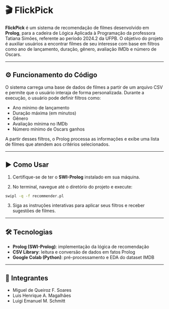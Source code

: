 # 🎬 FlickPick

**FlickPick** é um sistema de recomendação de filmes desenvolvido em **Prolog**, para a cadeira de Lógica Aplicada à Programação da professora Tatiana Simões, referente ao período 2024.2 da UFPB.
O objetivo do projeto é auxiliar usuários a encontrar filmes de seu interesse com base em filtros como ano de lançamento, duração, gênero, avaliação IMDb e número de Oscars.

---

## ⚙️ Funcionamento do Código

O sistema carrega uma base de dados de filmes a partir de um arquivo CSV e permite que o usuário interaja de forma personalizada. Durante a execução, o usuário pode definir filtros como:

- Ano mínimo de lançamento
- Duração máxima (em minutos)
- Gênero
- Avaliação mínima no IMDb
- Número mínimo de Oscars ganhos

A partir desses filtros, o Prolog processa as informações e exibe uma lista de filmes que atendem aos critérios selecionados.

---

## ▶️ Como Usar

1. Certifique-se de ter o **SWI-Prolog** instalado em sua máquina.

2. No terminal, navegue até o diretório do projeto e execute:

```bash
swipl -q -f recommender.pl
```

3. Siga as instruções interativas para aplicar seus filtros e receber sugestões de filmes.

---

## 🛠️ Tecnologias

- **Prolog (SWI-Prolog)**: implementação da lógica de recomendação  
- **CSV Library**: leitura e conversão de dados em fatos Prolog  
- **Google Colab (Python)**: pré-processamento e EDA do dataset IMDB  

---

## 👥 Integrantes

- Miguel de Queiroz F. Soares  
- Luis Henrique A. Magalhães  
- Luigi Emanuel M. Schmitt  
